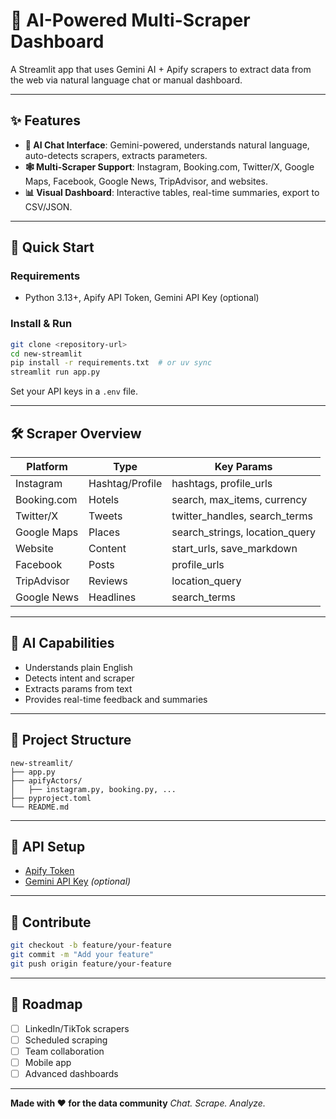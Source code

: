 # 🤖 AI-Powered Multi-Scraper Dashboard

A Streamlit app that uses Gemini AI + Apify scrapers to extract data from the web via natural language chat or manual dashboard.

---

## ✨ Features

* **💬 AI Chat Interface**: Gemini-powered, understands natural language, auto-detects scrapers, extracts parameters.
* **🕸 Multi-Scraper Support**: Instagram, Booking.com, Twitter/X, Google Maps, Facebook, Google News, TripAdvisor, and websites.
* **📊 Visual Dashboard**: Interactive tables, real-time summaries, export to CSV/JSON.

---

## 🚀 Quick Start

### Requirements

* Python 3.13+, Apify API Token, Gemini API Key (optional)

### Install & Run

```bash
git clone <repository-url>
cd new-streamlit
pip install -r requirements.txt  # or uv sync
streamlit run app.py
```

Set your API keys in a `.env` file.

---

## 🛠 Scraper Overview

| Platform    | Type            | Key Params                       |
| ----------- | --------------- | -------------------------------- |
| Instagram   | Hashtag/Profile | hashtags, profile\_urls          |
| Booking.com | Hotels          | search, max\_items, currency     |
| Twitter/X   | Tweets          | twitter\_handles, search\_terms  |
| Google Maps | Places          | search\_strings, location\_query |
| Website     | Content         | start\_urls, save\_markdown      |
| Facebook    | Posts           | profile\_urls                    |
| TripAdvisor | Reviews         | location\_query                  |
| Google News | Headlines       | search\_terms                    |

---

## 🧠 AI Capabilities

* Understands plain English
* Detects intent and scraper
* Extracts params from text
* Provides real-time feedback and summaries

---

## 📂 Project Structure

```
new-streamlit/
├── app.py
├── apifyActors/
│   ├── instagram.py, booking.py, ...
├── pyproject.toml
└── README.md
```

---

## 🔑 API Setup

* [Apify Token](https://console.apify.com/account/integrations)
* [Gemini API Key](https://makersuite.google.com/app/apikey) *(optional)*

---

## 🤝 Contribute

```bash
git checkout -b feature/your-feature
git commit -m "Add your feature"
git push origin feature/your-feature
```

---

## 🔮 Roadmap

* [ ] LinkedIn/TikTok scrapers
* [ ] Scheduled scraping
* [ ] Team collaboration
* [ ] Mobile app
* [ ] Advanced dashboards

---

**Made with ❤️ for the data community**
*Chat. Scrape. Analyze.*
